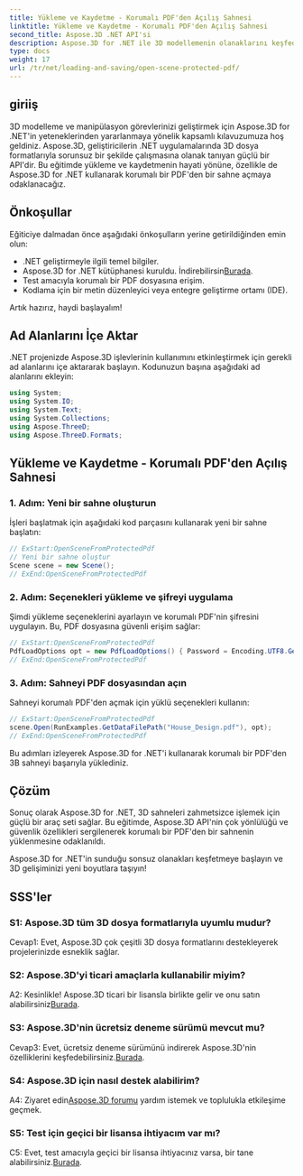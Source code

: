 ```yaml
---
title: Yükleme ve Kaydetme - Korumalı PDF'den Açılış Sahnesi
linktitle: Yükleme ve Kaydetme - Korumalı PDF'den Açılış Sahnesi
second_title: Aspose.3D .NET API'si
description: Aspose.3D for .NET ile 3D modellemenin olanaklarını keşfedin. Adım adım kılavuzumuzda korumalı PDF'lerden sahneleri açmayı öğrenin.
type: docs
weight: 17
url: /tr/net/loading-and-saving/open-scene-protected-pdf/
---
```

## giriiş

3D modelleme ve manipülasyon görevlerinizi geliştirmek için Aspose.3D for .NET'in yeteneklerinden yararlanmaya yönelik kapsamlı kılavuzumuza hoş geldiniz. Aspose.3D, geliştiricilerin .NET uygulamalarında 3D dosya formatlarıyla sorunsuz bir şekilde çalışmasına olanak tanıyan güçlü bir API'dir. Bu eğitimde yükleme ve kaydetmenin hayati yönüne, özellikle de Aspose.3D for .NET kullanarak korumalı bir PDF'den bir sahne açmaya odaklanacağız.

## Önkoşullar

Eğiticiye dalmadan önce aşağıdaki önkoşulların yerine getirildiğinden emin olun:

- .NET geliştirmeyle ilgili temel bilgiler.
-  Aspose.3D for .NET kütüphanesi kuruldu. İndirebilirsin[Burada](https://releases.aspose.com/3d/net/).
- Test amacıyla korumalı bir PDF dosyasına erişim.
- Kodlama için bir metin düzenleyici veya entegre geliştirme ortamı (IDE).

Artık hazırız, haydi başlayalım!

## Ad Alanlarını İçe Aktar

.NET projenizde Aspose.3D işlevlerinin kullanımını etkinleştirmek için gerekli ad alanlarını içe aktararak başlayın. Kodunuzun başına aşağıdaki ad alanlarını ekleyin:

```csharp
using System;
using System.IO;
using System.Text;
using System.Collections;
using Aspose.ThreeD;
using Aspose.ThreeD.Formats;
```

## Yükleme ve Kaydetme - Korumalı PDF'den Açılış Sahnesi

### 1. Adım: Yeni bir sahne oluşturun

İşleri başlatmak için aşağıdaki kod parçasını kullanarak yeni bir sahne başlatın:

```csharp
// ExStart:OpenSceneFromProtectedPdf
// Yeni bir sahne oluştur
Scene scene = new Scene();
// ExEnd:OpenSceneFromProtectedPdf
```

### 2. Adım: Seçenekleri yükleme ve şifreyi uygulama

Şimdi yükleme seçeneklerini ayarlayın ve korumalı PDF'nin şifresini uygulayın. Bu, PDF dosyasına güvenli erişim sağlar:

```csharp
// ExStart:OpenSceneFromProtectedPdf
PdfLoadOptions opt = new PdfLoadOptions() { Password = Encoding.UTF8.GetBytes("password") };
// ExEnd:OpenSceneFromProtectedPdf
```

### 3. Adım: Sahneyi PDF dosyasından açın

Sahneyi korumalı PDF'den açmak için yüklü seçenekleri kullanın:

```csharp
// ExStart:OpenSceneFromProtectedPdf
scene.Open(RunExamples.GetDataFilePath("House_Design.pdf"), opt);
// ExEnd:OpenSceneFromProtectedPdf
```

Bu adımları izleyerek Aspose.3D for .NET'i kullanarak korumalı bir PDF'den 3B sahneyi başarıyla yüklediniz.

## Çözüm

Sonuç olarak Aspose.3D for .NET, 3D sahneleri zahmetsizce işlemek için güçlü bir araç seti sağlar. Bu eğitimde, Aspose.3D API'nin çok yönlülüğü ve güvenlik özellikleri sergilenerek korumalı bir PDF'den bir sahnenin yüklenmesine odaklanıldı.

Aspose.3D for .NET'in sunduğu sonsuz olanakları keşfetmeye başlayın ve 3D gelişiminizi yeni boyutlara taşıyın!

## SSS'ler

### S1: Aspose.3D tüm 3D dosya formatlarıyla uyumlu mudur?

Cevap1: Evet, Aspose.3D çok çeşitli 3D dosya formatlarını destekleyerek projelerinizde esneklik sağlar.

### S2: Aspose.3D'yi ticari amaçlarla kullanabilir miyim?

A2: Kesinlikle! Aspose.3D ticari bir lisansla birlikte gelir ve onu satın alabilirsiniz[Burada](https://purchase.aspose.com/buy).

### S3: Aspose.3D'nin ücretsiz deneme sürümü mevcut mu?

 Cevap3: Evet, ücretsiz deneme sürümünü indirerek Aspose.3D'nin özelliklerini keşfedebilirsiniz.[Burada](https://releases.aspose.com/).

### S4: Aspose.3D için nasıl destek alabilirim?

 A4: Ziyaret edin[Aspose.3D forumu](https://forum.aspose.com/c/3d/18) yardım istemek ve toplulukla etkileşime geçmek.

### S5: Test için geçici bir lisansa ihtiyacım var mı?

 C5: Evet, test amacıyla geçici bir lisansa ihtiyacınız varsa, bir tane alabilirsiniz.[Burada](https://purchase.aspose.com/temporary-license/).